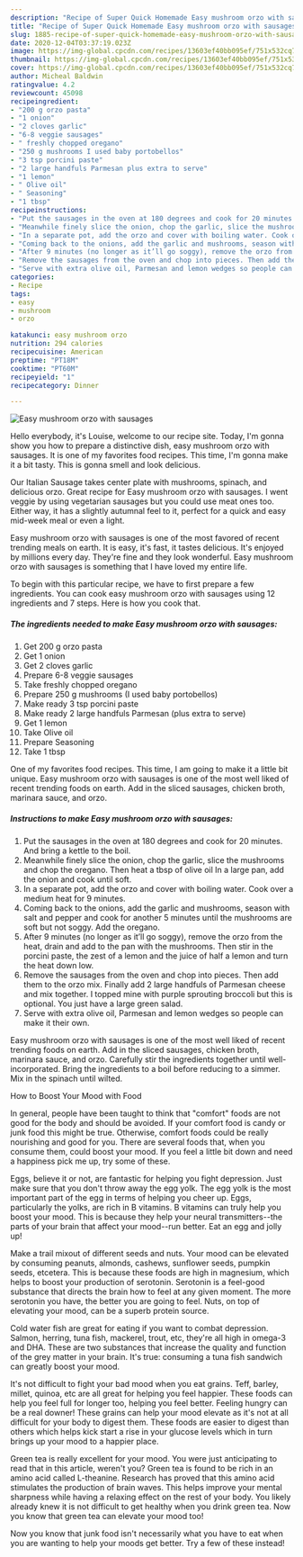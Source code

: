 ```yaml
---
description: "Recipe of Super Quick Homemade Easy mushroom orzo with sausages"
title: "Recipe of Super Quick Homemade Easy mushroom orzo with sausages"
slug: 1885-recipe-of-super-quick-homemade-easy-mushroom-orzo-with-sausages
date: 2020-12-04T03:37:19.023Z
image: https://img-global.cpcdn.com/recipes/13603ef40bb095ef/751x532cq70/easy-mushroom-orzo-with-sausages-recipe-main-photo.jpg
thumbnail: https://img-global.cpcdn.com/recipes/13603ef40bb095ef/751x532cq70/easy-mushroom-orzo-with-sausages-recipe-main-photo.jpg
cover: https://img-global.cpcdn.com/recipes/13603ef40bb095ef/751x532cq70/easy-mushroom-orzo-with-sausages-recipe-main-photo.jpg
author: Micheal Baldwin
ratingvalue: 4.2
reviewcount: 45098
recipeingredient:
- "200 g orzo pasta"
- "1 onion"
- "2 cloves garlic"
- "6-8 veggie sausages"
- " freshly chopped oregano"
- "250 g mushrooms I used baby portobellos"
- "3 tsp porcini paste"
- "2 large handfuls Parmesan plus extra to serve"
- "1 lemon"
- " Olive oil"
- " Seasoning"
- "1 tbsp"
recipeinstructions:
- "Put the sausages in the oven at 180 degrees and cook for 20 minutes. And bring a kettle to the boil."
- "Meanwhile finely slice the onion, chop the garlic, slice the mushrooms and chop the oregano. Then heat a tbsp of olive oil In a large pan, add the onion and cook until soft."
- "In a separate pot, add the orzo and cover with boiling water. Cook over a medium heat for 9 minutes."
- "Coming back to the onions, add the garlic and mushrooms, season with salt and pepper and cook for another 5 minutes until the mushrooms are soft but not soggy. Add the oregano."
- "After 9 minutes (no longer as it’ll go soggy), remove the orzo from the heat, drain and add to the pan with the mushrooms. Then stir in the porcini paste, the zest of a lemon and the juice of half a lemon and turn the heat down low."
- "Remove the sausages from the oven and chop into pieces. Then add them to the orzo mix. Finally add 2 large handfuls of Parmesan cheese and mix together. I topped mine with purple sprouting broccoli but this is optional. You just have a large green salad."
- "Serve with extra olive oil, Parmesan and lemon wedges so people can make it their own."
categories:
- Recipe
tags:
- easy
- mushroom
- orzo

katakunci: easy mushroom orzo 
nutrition: 294 calories
recipecuisine: American
preptime: "PT18M"
cooktime: "PT60M"
recipeyield: "1"
recipecategory: Dinner

---
```



![Easy mushroom orzo with sausages](https://img-global.cpcdn.com/recipes/13603ef40bb095ef/751x532cq70/easy-mushroom-orzo-with-sausages-recipe-main-photo.jpg)

Hello everybody, it's Louise, welcome to our recipe site. Today, I'm gonna show you how to prepare a distinctive dish, easy mushroom orzo with sausages. It is one of my favorites food recipes. This time, I'm gonna make it a bit tasty. This is gonna smell and look delicious.

Our Italian Sausage takes center plate with mushrooms, spinach, and delicious orzo. Great recipe for Easy mushroom orzo with sausages. I went veggie by using vegetarian sausages but you could use meat ones too. Either way, it has a slightly autumnal feel to it, perfect for a quick and easy mid-week meal or even a light.

Easy mushroom orzo with sausages is one of the most favored of recent trending meals on earth. It is easy, it's fast, it tastes delicious. It's enjoyed by millions every day. They're fine and they look wonderful. Easy mushroom orzo with sausages is something that I have loved my entire life.


To begin with this particular recipe, we have to first prepare a few ingredients. You can cook easy mushroom orzo with sausages using 12 ingredients and 7 steps. Here is how you cook that.

<!--inarticleads1-->

##### The ingredients needed to make Easy mushroom orzo with sausages:

1. Get 200 g orzo pasta
1. Get 1 onion
1. Get 2 cloves garlic
1. Prepare 6-8 veggie sausages
1. Take  freshly chopped oregano
1. Prepare 250 g mushrooms (I used baby portobellos)
1. Make ready 3 tsp porcini paste
1. Make ready 2 large handfuls Parmesan (plus extra to serve)
1. Get 1 lemon
1. Take  Olive oil
1. Prepare  Seasoning
1. Take 1 tbsp


One of my favorites food recipes. This time, I am going to make it a little bit unique. Easy mushroom orzo with sausages is one of the most well liked of recent trending foods on earth. Add in the sliced sausages, chicken broth, marinara sauce, and orzo. 

<!--inarticleads2-->

##### Instructions to make Easy mushroom orzo with sausages:

1. Put the sausages in the oven at 180 degrees and cook for 20 minutes. And bring a kettle to the boil.
1. Meanwhile finely slice the onion, chop the garlic, slice the mushrooms and chop the oregano. Then heat a tbsp of olive oil In a large pan, add the onion and cook until soft.
1. In a separate pot, add the orzo and cover with boiling water. Cook over a medium heat for 9 minutes.
1. Coming back to the onions, add the garlic and mushrooms, season with salt and pepper and cook for another 5 minutes until the mushrooms are soft but not soggy. Add the oregano.
1. After 9 minutes (no longer as it’ll go soggy), remove the orzo from the heat, drain and add to the pan with the mushrooms. Then stir in the porcini paste, the zest of a lemon and the juice of half a lemon and turn the heat down low.
1. Remove the sausages from the oven and chop into pieces. Then add them to the orzo mix. Finally add 2 large handfuls of Parmesan cheese and mix together. I topped mine with purple sprouting broccoli but this is optional. You just have a large green salad.
1. Serve with extra olive oil, Parmesan and lemon wedges so people can make it their own.


Easy mushroom orzo with sausages is one of the most well liked of recent trending foods on earth. Add in the sliced sausages, chicken broth, marinara sauce, and orzo. Carefully stir the ingredients together until well-incorporated. Bring the ingredients to a boil before reducing to a simmer. Mix in the spinach until wilted. 

How to Boost Your Mood with Food


In general, people have been taught to think that "comfort" foods are not good for the body and should be avoided. If your comfort food is candy or junk food this might be true. Otherwise, comfort foods could be really nourishing and good for you. There are several foods that, when you consume them, could boost your mood. If you feel a little bit down and need a happiness pick me up, try some of these.

Eggs, believe it or not, are fantastic for helping you fight depression. Just make sure that you don't throw away the egg yolk. The egg yolk is the most important part of the egg in terms of helping you cheer up. Eggs, particularly the yolks, are rich in B vitamins. B vitamins can truly help you boost your mood. This is because they help your neural transmitters--the parts of your brain that affect your mood--run better. Eat an egg and jolly up!

Make a trail mixout of different seeds and nuts. Your mood can be elevated by consuming peanuts, almonds, cashews, sunflower seeds, pumpkin seeds, etcetera. This is because these foods are high in magnesium, which helps to boost your production of serotonin. Serotonin is a feel-good substance that directs the brain how to feel at any given moment. The more serotonin you have, the better you are going to feel. Nuts, on top of elevating your mood, can be a superb protein source.

Cold water fish are great for eating if you want to combat depression. Salmon, herring, tuna fish, mackerel, trout, etc, they're all high in omega-3 and DHA. These are two substances that increase the quality and function of the grey matter in your brain. It's true: consuming a tuna fish sandwich can greatly boost your mood. 

It's not difficult to fight your bad mood when you eat grains. Teff, barley, millet, quinoa, etc are all great for helping you feel happier. These foods can help you feel full for longer too, helping you feel better. Feeling hungry can be a real downer! These grains can help your mood elevate as it's not at all difficult for your body to digest them. These foods are easier to digest than others which helps kick start a rise in your glucose levels which in turn brings up your mood to a happier place.

Green tea is really excellent for your mood. You were just anticipating to read that in this article, weren't you? Green tea is found to be rich in an amino acid called L-theanine. Research has proved that this amino acid stimulates the production of brain waves. This helps improve your mental sharpness while having a relaxing effect on the rest of your body. You likely already knew it is not difficult to get healthy when you drink green tea. Now you know that green tea can elevate your mood too!

Now you know that junk food isn't necessarily what you have to eat when you are wanting to help your moods get better. Try a few of these instead!

